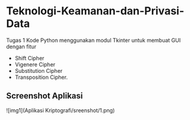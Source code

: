 # Teknologi-Keamanan-dan-Privasi-Data

Tugas 1
Kode Python menggunakan modul Tkinter untuk membuat GUI dengan fitur 
- Shift Cipher
- Vigenere Cipher
- Substitution Cipher
- Transposition Cipher.


## Screenshot Aplikasi
![img1](Aplikasi Kriptografi/sreenshot/1.png)
